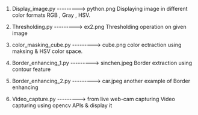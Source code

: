 1. Display_image.py  			    ---------> python.png
Displaying image in different color formats RGB , Gray , HSV.

2. Thresholding.py     		    ---------> ex2.png
Thresholding operation on given image

3. color_masking_cube.py  		---------> cube.png
color ectraction using maksing & HSV color space.

4. Border_enhancing_1.py		  ---------> sinchen.jpeg
Border extraction using contour feature

5. Border_enhancing_2.py		  ---------> car.jpeg
another example of Border enhancing

6. Video_capture.py			    ---------> from live web-cam capturing
Video capturing using opencv APIs & display it
